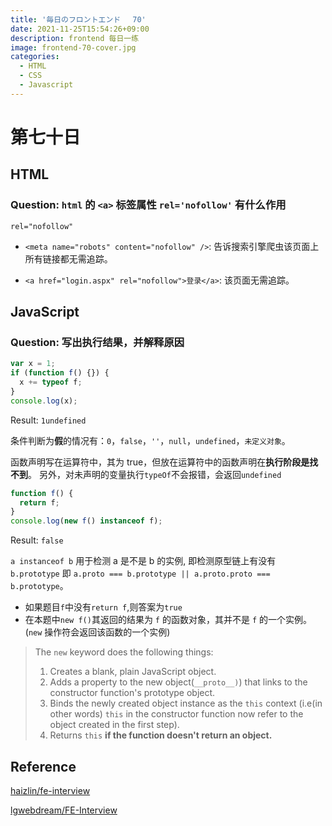 ```yaml
---
title: '毎日のフロントエンド　 70'
date: 2021-11-25T15:54:26+09:00
description: frontend 每日一练
image: frontend-70-cover.jpg
categories:
  - HTML
  - CSS
  - Javascript
---
```


# 第七十日

## HTML

### **Question:** `html` 的 `<a>` 标签属性 `rel='nofollow'` 有什么作用

`rel="nofollow"`

- `<meta name="robots" content="nofollow" />`: 告诉搜索引擎爬虫该页面上所有链接都无需追踪。

- `<a href="login.aspx" rel="nofollow">登录</a>`: 该页面无需追踪。

## JavaScript

### **Question:** 写出执行结果，并解释原因

```js
var x = 1;
if (function f() {}) {
  x += typeof f;
}
console.log(x);
```

Result: `1undefined`

条件判断为**假**的情况有：`0`，`false`，`''`，`null`，`undefined`，`未定义对象`。

函数声明写在运算符中，其为 true，但放在运算符中的函数声明在**执行阶段是找不到**。
另外，对未声明的变量执行`typeOf`不会报错，会返回`undefined`

```js
function f() {
  return f;
}
console.log(new f() instanceof f);
```

Result: `false`

`a instanceof b` 用于检测 a 是不是 b 的实例, 即检测原型链上有没有 `b.prototype` 即 `a.proto === b.prototype || a.proto.proto === b.prototype`。

- 如果题目`f`中没有`return f`,则答案为`true`
- 在本题中`new f()`其返回的结果为 `f` 的函数对象，其并不是 `f` 的一个实例。(`new` 操作符会返回该函数的一个实例)

> The `new` keyword does the following things:
>
> 1. Creates a blank, plain JavaScript object.
> 2. Adds a property to the new object(`__proto__)`) that links to the constructor function's prototype object.
> 3. Binds the newly created object instance as the `this` context (i.e(in other words) `this` in the constructor function now refer to the object created in the first step).
> 4. Returns `this` **if the function doesn't return an object.**

## Reference

[haizlin/fe-interview](https://github.com/haizlin/fe-interview)

[lgwebdream/FE-Interview ](https://github.com/lgwebdream/FE-Interview)
